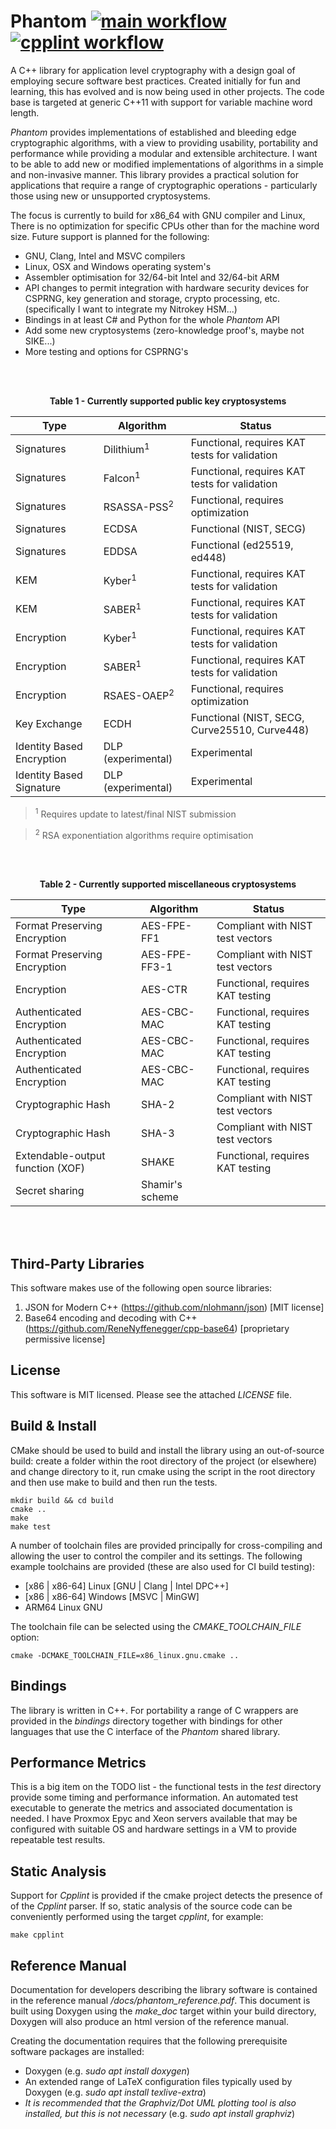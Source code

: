 # Phantom [<!--lint ignore no-dead-urls-->![main workflow](https://github.com/neil-smyth/phantom/actions/workflows/main_cmake.yml/badge.svg)](https://github.com/neil-smyth/phantom/actions?workflow=Main) [<!--lint ignore no-dead-urls-->![cpplint workflow](https://github.com/neil-smyth/phantom/actions/workflows/cpplint.yml/badge.svg)](https://github.com/neil-smyth/phantom/actions?workflow=Cpplint)

A C++ library for application level cryptography with a design goal of employing secure software best practices. Created initially for fun and learning, this has evolved and is now being used in other projects. The code base is targeted at generic C++11 with support for variable machine word length.

_Phantom_ provides implementations of established and bleeding edge cryptographic algorithms, with a view to providing usability, portability and performance while providing a modular and extensible architecture. I want to be able to add new or modified implementations of algorithms in a simple and non-invasive manner. This library provides a practical solution for applications that require a range of cryptographic operations - particularly those using new or unsupported cryptosystems.

The focus is currently to build for x86_64 with GNU compiler and Linux, There is no optimization for specific CPUs other than for the machine word size. Future support is planned for the following:
* GNU, Clang, Intel and MSVC compilers
* Linux, OSX and Windows operating system's
* Assembler optimisation for 32/64-bit Intel and 32/64-bit ARM
* API changes to permit integration with hardware security devices for CSPRNG, key generation and storage, crypto processing, etc. (specifically I want to integrate my Nitrokey HSM...)
* Bindings in at least C# and Python for the whole _Phantom_ API
* Add some new cryptosystems (zero-knowledge proof's, maybe not SIKE...)
* More testing and options for CSPRNG's

<br></br>

<figcaption align = "center"><b>Table 1 - Currently supported public key cryptosystems</b></figcaption>

| Type | Algorithm | Status |
| ---- | --------- | ------ |
| Signatures                | Dilithium<sup>1</sup> | Functional, requires KAT tests for validation |
| Signatures                | Falcon<sup>1</sup> | Functional, requires KAT tests for validation |
| Signatures                | RSASSA-PSS<sup>2</sup> | Functional, requires optimization |
| Signatures                | ECDSA | Functional (NIST, SECG) |
| Signatures                | EDDSA | Functional (ed25519, ed448) |
| KEM                       | Kyber<sup>1</sup> | Functional, requires KAT tests for validation |
| KEM                       | SABER<sup>1</sup> | Functional, requires KAT tests for validation |
| Encryption                | Kyber<sup>1</sup> | Functional, requires KAT tests for validation |
| Encryption                | SABER<sup>1</sup> | Functional, requires KAT tests for validation |
| Encryption                | RSAES-OAEP<sup>2</sup> | Functional, requires optimization |
| Key Exchange              | ECDH | Functional (NIST, SECG, Curve25510, Curve448) |
| Identity Based Encryption | DLP (experimental) | Experimental |
| Identity Based Signature  | DLP (experimental) | Experimental |

> <sup>1</sup> Requires update to latest/final NIST submission

> <sup>2</sup> RSA exponentiation algorithms require optimisation

<br></br>

<figcaption align = "center"><b>Table 2 - Currently supported miscellaneous cryptosystems</b></figcaption>

| Type | Algorithm | Status |
| ---- | --------- | ------ |
| Format Preserving Encryption        | AES-FPE-FF1 | Compliant with NIST test vectors |
| Format Preserving Encryption        | AES-FPE-FF3-1 | Compliant with NIST test vectors |
| Encryption                          | AES-CTR | Functional, requires KAT testing |
| Authenticated Encryption            | AES-CBC-MAC | Functional, requires KAT testing |
| Authenticated Encryption            | AES-CBC-MAC | Functional, requires KAT testing |
| Authenticated Encryption            | AES-CBC-MAC | Functional, requires KAT testing |
| Cryptographic Hash | SHA-2          | Compliant with NIST test vectors |
| Cryptographic Hash | SHA-3          | Compliant with NIST test vectors |
| Extendable-output function (XOF)    | SHAKE        | Functional, requires KAT testing |
| Secret sharing                      | Shamir's scheme |

<br></br>

## Third-Party Libraries

This software makes use of the following open source libraries:

1. JSON for Modern C++ (https://github.com/nlohmann/json) [MIT license]
2. Base64 encoding and decoding with C++ (https://github.com/ReneNyffenegger/cpp-base64) [proprietary permissive license]


## License

This software is MIT licensed. Please see the attached _LICENSE_ file.


## Build & Install

CMake should be used to build and install the library using an out-of-source build: create a folder within the root directory of the project (or elsewhere) and change directory to it, run cmake using the script in the root directory and then use make to build and then run the tests.

```
mkdir build && cd build
cmake ..
make
make test
```

A number of toolchain files are provided principally for cross-compiling and allowing the user to control the compiler and its settings. The following example toolchains are provided (these are also used for CI build testing):

* [x86 | x86-64] Linux [GNU | Clang | Intel DPC++]
* [x86 | x86-64] Windows [MSVC | MinGW]
* ARM64 Linux GNU


The toolchain file can be selected using the _CMAKE_TOOLCHAIN_FILE_ option:

```
cmake -DCMAKE_TOOLCHAIN_FILE=x86_linux.gnu.cmake ..
```

## Bindings

The library is written in C++. For portability a range of C wrappers are provided in the _bindings_ directory together with bindings for other languages that use the C interface of the _Phantom_ shared library.


## Performance Metrics

This is a big item on the TODO list - the functional tests in the _test_ directory provide some timing and performance information. An automated test executable to generate the metrics and associated documentation is needed. I have Proxmox Epyc and Xeon servers available that may be configured with suitable OS and hardware settings in a VM to provide repeatable test results.


## Static Analysis

Support for _Cpplint_ is provided if the cmake project detects the presence of of the _Cpplint_ parser. If so, static analysis of the source code can be conveniently performed using the target _cpplint_, for example:

```
make cpplint
```

## Reference Manual

Documentation for developers describing the library software is contained in the reference manual _<build directory>/docs/phantom_reference.pdf_. This document is built using Doxygen using the _make_doc_ target within your build directory, Doxygen will also produce an html version of the reference manual.

Creating the documentation requires that the following prerequisite software packages are installed:
* Doxygen (e.g. _sudo apt install doxygen_)
* An extended range of LaTeX configuration files typically used by Doxygen (e.g. _sudo apt install texlive-extra_)
* _It is recommended that the Graphviz/Dot UML plotting tool is also installed, but this is not necessary_ (e.g. _sudo apt install graphviz_)
